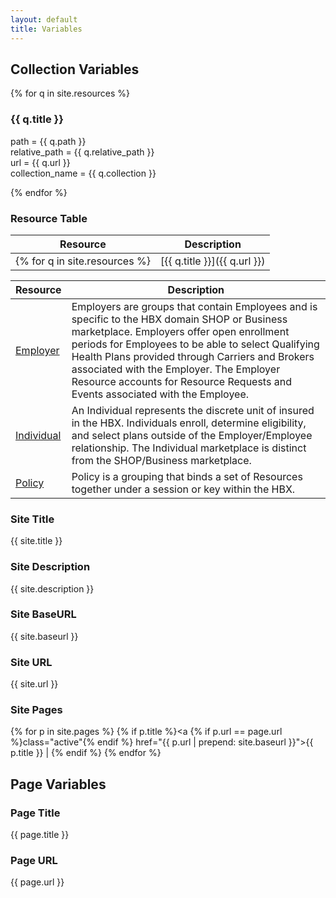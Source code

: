 ```yaml
---
layout: default
title: Variables
---
```


## Collection Variables ##
{% for q in site.resources %}
### {{ q.title }} ###
path = {{ q.path }}<br>
relative_path = {{ q.relative_path }}<br>
url = {{ q.url }}<br>
collection_name = {{ q.collection }}<br>
<p>
{% endfor %}

### Resource Table ###

| Resource	| Description |
| --------- | ----------- |
{% for q in site.resources %}| [{{ q.title }}]({{ q.url }}) | {{ q.description }} | <br>{% endfor %}

| Resource	| Description |
| --------- | ----------- |
| [Employer](/docs/resources_employer) | Employers are groups that contain Employees and is specific to the HBX domain SHOP or Business marketplace.  Employers offer open enrollment periods for Employees to be able to select Qualifying Health Plans provided through Carriers and Brokers associated with the Employer.  The Employer Resource accounts for Resource Requests and Events associated with the Employee. | 
| [Individual](/docs/resources_individual) | An Individual represents the discrete unit of insured in the HBX.  Individuals enroll, determine eligibility, and select plans outside of the Employer/Employee relationship.  The Individual marketplace is distinct from the SHOP/Business marketplace. | 
| [Policy](/docs/resources_policy) | Policy is a grouping that binds a set of Resources together under a session or key within the HBX. |

### Site Title ###
{{ site.title }}

### Site Description ###
{{ site.description }}

### Site BaseURL ###
{{ site.baseurl }}

### Site URL ###
{{ site.url }}

### Site Pages ###
{% for p in site.pages %}
  {% if p.title %}<a {% if p.url == page.url %}class="active"{% endif %} href="{{ p.url | prepend: site.baseurl }}">{{ p.title }}</a> | {% endif %}
{% endfor %}

## Page Variables ##

### Page Title ###
{{ page.title }}

### Page URL ###
{{ page.url }}
